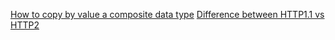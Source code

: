 [How to copy by value a composite data type](https://singhratan.medium.com/how-to-copy-by-value-a-composite-data-type-71dd960ab5fc)
[Difference between HTTP1.1 vs HTTP2](https://singhratan.medium.com/difference-between-http1-1-vs-http2-8eef97d8e7b6)
